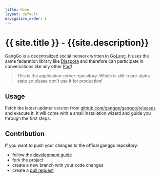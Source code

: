 ```yaml
---
title: Home
layout: default
navigation_order: 1
---
```


# {{ site.title }} - {{site.description}}

GangGo is a decentralized social network written in [GoLang](https://golang.org/). It uses the same federation library like [Diaspora](https://diasporafoundation.org/) and therefore can participate in conversations like any other [Pod](https://wiki.diasporafoundation.org/Choosing_a_pod#Why_do_I_need_to_choose_a_pod.3F)!

> This is the application server repository. Which is still
> in pre-alpha state so please don't use it for production!

## Usage

Fetch the latest updater version from [github.com/ganggo/ganggo/releases](https://github.com/ganggo/ganggo/releases) and execute it. It will come with a small installation wizard and guide you through the first steps.

## Contribution

If you want to push your changes to the offical ganggo repository:

* follow the [development guide](/development.html)
* fork the project
* create a new branch with your code changes
* create a [pull request](https://github.com/ganggo/ganggo/compare)
